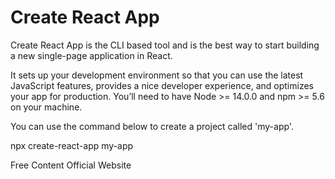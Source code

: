 # Create React App

Create React App is the CLI based tool and is the best way to start building a new single-page application in React.

It sets up your development environment so that you can use the latest JavaScript features, provides a nice developer experience, and optimizes your app for production. You’ll need to have Node >= 14.0.0 and npm >= 5.6 on your machine.

You can use the command below to create a project called 'my-app'.

npx create-react-app my-app

<ResourceGroupTitle>Free Content</ResourceGroupTitle>
<BadgeLink colorScheme='blue' badgeText='Official Website' href='https://create-react-app.dev/docs/getting-started'>Official Website</BadgeLink>
